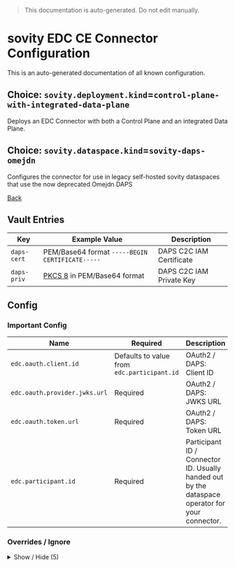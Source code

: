 > This documentation is auto-generated. Do not edit manually.

# sovity EDC CE Connector Configuration

This is an auto-generated documentation of all known configuration.

## Choice: `sovity.deployment.kind`=`control-plane-with-integrated-data-plane`

Deploys an EDC Connector with both a Control Plane and an integrated Data Plane.

## Choice: `sovity.dataspace.kind`=`sovity-daps-omejdn`

Configures the connector for use in legacy self-hosted sovity dataspaces that use the now deprecated Omejdn DAPS

[Back](../README.md)

## Vault Entries

| Key         | Example Value                                                       | Description              |
|-------------|---------------------------------------------------------------------|--------------------------|
| `daps-cert` | PEM/Base64 format `-----BEGIN CERTIFICATE-----`                     | DAPS C2C IAM Certificate |
| `daps-priv` | [PKCS 8](https://en.wikipedia.org/wiki/PKCS_8) in PEM/Base64 format | DAPS C2C IAM Private Key |


## Config

### Important Config

| Name                          | Required                                    | Description                                                                                     |
|-------------------------------|---------------------------------------------|-------------------------------------------------------------------------------------------------|
| `edc.oauth.client.id`         | Defaults to value from `edc.participant.id` | OAuth2 / DAPS: Client ID                                                                        |
| `edc.oauth.provider.jwks.url` | Required                                    | OAuth2 / DAPS: JWKS URL                                                                         |
| `edc.oauth.token.url`         | Required                                    | OAuth2 / DAPS: Token URL                                                                        |
| `edc.participant.id`          | Required                                    | Participant ID / Connector ID. Usually handed out by the dataspace operator for your connector. |


### Overrides / Ignore

<details><summary>Show / Hide (5)</summary>

| Name                          | Required                              | Description                                                                       |
|-------------------------------|---------------------------------------|-----------------------------------------------------------------------------------|
| `edc.agent.identity.key`      | Defaults to `client_id`               | OAuth2 / DAPS: Access token claim name that must coincide with the Participant ID |
| `edc.oauth.certificate.alias` | Defaults to `daps-cert`               | OAuth2 / DAPS: Vault Entry: DAPS C2C IAM Certificate                              |
| `edc.oauth.endpoint.audience` | Defaults to `idsc:IDS_CONNECTORS_ALL` | OAuth2 / DAPS: Endpoint Audience                                                  |
| `edc.oauth.private.key.alias` | Defaults to `daps-priv`               | OAuth2 / DAPS: Vault Entry: DAPS C2C IAM Private Key                              |
| `edc.oauth.provider.audience` | Defaults to `idsc:IDS_CONNECTORS_ALL` | OAuth2 / DAPS: Provider Audience                                                  |


</details>

